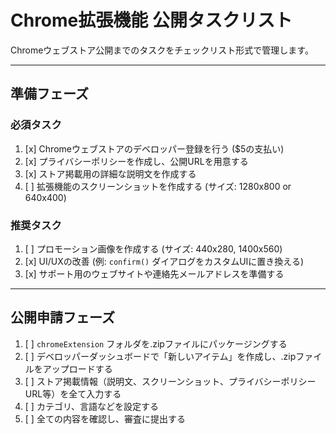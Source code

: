 # Chrome拡張機能 公開タスクリスト

Chromeウェブストア公開までのタスクをチェックリスト形式で管理します。

---

## 準備フェーズ

### 必須タスク
1. [x] Chromeウェブストアのデベロッパー登録を行う ($5の支払い)
2. [x] プライバシーポリシーを作成し、公開URLを用意する
3. [x] ストア掲載用の詳細な説明文を作成する
4. [ ] 拡張機能のスクリーンショットを作成する (サイズ: 1280x800 or 640x400)

### 推奨タスク
1. [ ] プロモーション画像を作成する (サイズ: 440x280, 1400x560)
2. [x] UI/UXの改善 (例: `confirm()` ダイアログをカスタムUIに置き換える)
3. [x] サポート用のウェブサイトや連絡先メールアドレスを準備する

---

## 公開申請フェーズ

1. [ ] `chromeExtension` フォルダを.zipファイルにパッケージングする
2. [ ] デベロッパーダッシュボードで「新しいアイテム」を作成し、.zipファイルをアップロードする
3. [ ] ストア掲載情報（説明文、スクリーンショット、プライバシーポリシーURL等）を全て入力する
4. [ ] カテゴリ、言語などを設定する
5. [ ] 全ての内容を確認し、審査に提出する